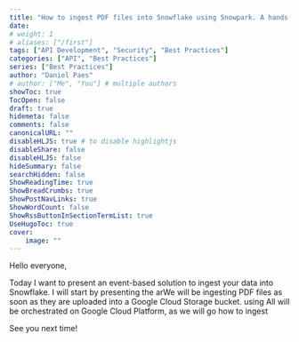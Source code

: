 ```yaml
---
title: "How to ingest PDF files into Snowflake using Snowpark. A hands-on guide to a serverless event-based option on the Google Cloud Platform." 
date: 
# weight: 1
# aliases: ["/first"]
tags: ["API Development", "Security", "Best Practices"]
categories: ["API", "Best Practices"]
series: ["Best Practices"]
author: "Daniel Paes"
# author: ["Me", "You"] # multiple authors
showToc: true
TocOpen: false
draft: true
hidemeta: false
comments: false
canonicalURL: ""
disableHLJS: true # to disable highlightjs
disableShare: false
disableHLJS: false
hideSummary: false
searchHidden: false
ShowReadingTime: true
ShowBreadCrumbs: true
ShowPostNavLinks: true
ShowWordCount: false
ShowRssButtonInSectionTermList: true
UseHugoToc: true
cover:
    image: "" 
---
```

Hello everyone,

Today I want to present an event-based solution to ingest your data into Snowflake. I will start by presenting the arWe will be ingesting PDF files as soon as they are uploaded into a Google Cloud Storage bucket. using All will be orchestrated on Google Cloud Platform, as we will go how to ingest 

See you next time!
